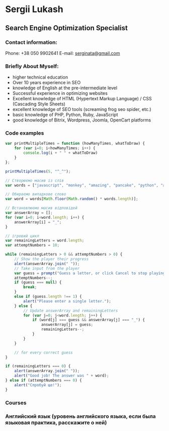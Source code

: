 # Sergii Lukash
## Search Engine Optimization Specialist
### Contact information:
Phone: +38 050 9902641
E-mail: serginata@gmail.com
### Briefly About Myself:
* higher technical education
* Over 10 years experience in SEO
* knowledge of English at the pre-intermediate level
* Successful experience in optimizing websites
* Excellent knowledge of HTML (Hypertext Markup Language) / CSS (Cascading Style Sheets)
* excellent knowledge of SEO tools (screaming frog seo spider, etc.)
* basic knowledge of PHP, Python, Ruby, JavaScript
* good knowledge of Bitrix, Wordpress, Joomla, OpenCart platforms
### Code examples
```javascript
var printMultipleTimes = function (howManyTimes, whatToDraw) {
    for (var i=0; i<howManyTimes; i++) {
        console.log(i + " " + whatToDraw)
    }
};

printMultipleTimes(5, "^_^");

// Створюємо масив із слів
var words = ["javascript", "monkey", "amazing", "pancake", "python", "angular", "mongodb", "node"];

// Обираємо випадкове слово
var word = words[Math.floor(Math.random() * words.length)];

// Встановлюємо масив відповідей
var answerArray = [];
for (var i=0; i<word.length; i++) {
    answerArray[i] = "_";
}

// ігровий цикл
var remainingLetters = word.length;
var attemptNumbers = 10;

while (remainingLetters > 0 && attemptNumbers > 0) {
    // Show the player their progress
    alert(answerArray.join(" "));
    // Take input from the player
    var guess = prompt("Guess a letter, or click Cancel to stop playing.").toLowerCase();
    attemptNumbers--;
    if (guess === null) {
        break;
    }
    else if (guess.length !== 1) {
        alert("Please enter a single letter.");
    } else {
        // Update answerArray and remainingLetters
        for (var j=0; j<word.length; j++) {
            if (word[j] === guess && answerArray[j] === "_") {
                answerArray[j] = guess;
                remainingLetters--;
            }
        }
    }

    // for every correct guess
}

if (remainingLetters === 0) {
    alert(answerArray.join(" "));
    alert("Good job! The answer was " + word);
} else if (attemptNumbers === 0) {
    alert("Спробуй ще!");
}
```
### Courses
### Английский язык (уровень английского языка, если была языковая практика, расскажите о ней)

